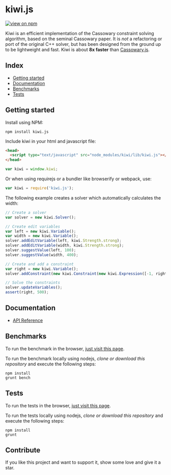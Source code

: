 # kiwi.js

[![view on npm](http://img.shields.io/npm/v/kiwi.js.svg)](https://www.npmjs.org/package/kiwi.js)

Kiwi is an efficient implementation of the Cassowary constraint solving
algorithm, based on the seminal Cassowary paper.
It is *not* a refactoring or port of the original C++ solver, but
has been designed from the ground up to be lightweight and fast. Kiwi is
about **8x faster** than [Cassowary.js](https://github.com/slightlyoff/cassowary.js).


## Index
- [Getting started](#getting-started)
- [Documentation](#documentation)
- [Benchmarks](#benchmarks)
- [Tests](#tests)

## Getting started

Install using NPM:

	npm install kiwi.js

Include kiwi in your html and javascript file:

```html
<head>
  <script type="text/javascript" src="node_modules/kiwi/lib/kiwi.js"></script>
</head>
```

```javascript
var kiwi = window.kiwi;
```

Or when using requirejs or a bundler like browserify or webpack, use:

```javascript
var kiwi = require('kiwi.js');
```

The following example creates a solver which automatically calculates the width:

```javascript
// Create a solver
var solver = new kiwi.Solver();

// Create edit variables
var left = new kiwi.Variable();
var width = new kiwi.Variable();
solver.addEditVariable(left, kiwi.Strength.strong);
solver.addEditVariable(width, kiwi.Strength.strong);
solver.suggestValue(left, 100);
solver.suggestValue(width, 400);

// Create and add a constraint
var right = new kiwi.Variable();
solver.addConstraint(new kiwi.Constraint(new kiwi.Expression([-1, right], left, width), kiwi.Operator.Eq));

// Solve the constraints
solver.updateVariables();
assert(right, 500);
```

## Documentation

- [API Reference](docs/Kiwi.md)


## Benchmarks

To run the benchmark in the browser, [just visit this page](https://rawgit.com/IjzerenHein/kiwi/master/bench/index.html).

To run the benchmark locally using nodejs, *clone or download this repository* and execute the following steps:

	npm install
	grunt bench


## Tests

To run the tests in the browser, [just visit this page](https://rawgit.com/IjzerenHein/kiwi/master/test/index.html).

To run the tests locally using nodejs, *clone or download this repository* and execute the following steps:

	npm install
	grunt


## Contribute

If you like this project and want to support it, show some love
and give it a star.
